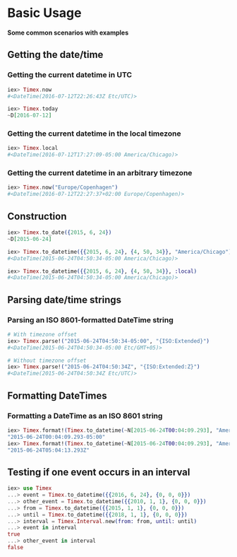 # Basic Usage

**Some common scenarios with examples**

## Getting the date/time

### Getting the current datetime in UTC

```elixir
iex> Timex.now
#<DateTime(2016-07-12T22:26:43Z Etc/UTC)>

iex> Timex.today
~D[2016-07-12]
```

### Getting the current datetime in the local timezone

```elixir
iex> Timex.local
#<DateTime(2016-07-12T17:27:09-05:00 America/Chicago)>
```

### Getting the current datetime in an arbitrary timezone

```elixir
iex> Timex.now("Europe/Copenhagen")
#<DateTime(2016-07-12T22:27:37+02:00 Europe/Copenhagen)>
```

## Construction

```elixir
iex> Timex.to_date({2015, 6, 24})
~D[2015-06-24]

iex> Timex.to_datetime({{2015, 6, 24}, {4, 50, 34}}, "America/Chicago")
#<DateTime(2015-06-24T04:50:34-05:00 America/Chicago)>

iex> Timex.to_datetime({{2015, 6, 24}, {4, 50, 34}}, :local)
#<DateTime(2015-06-24T04:50:34-05:00 America/Chicago)>
```

## Parsing date/time strings

### Parsing an ISO 8601-formatted DateTime string

```elixir
# With timezone offset
iex> Timex.parse!("2015-06-24T04:50:34-05:00", "{ISO:Extended}")
#<DateTime(2015-06-24T04:50:34-05:00 Etc/GMT+05)>

# Without timezone offset
iex> Timex.parse!("2015-06-24T04:50:34Z", "{ISO:Extended:Z}")
#<DateTime(2015-06-24T04:50:34Z Etc/UTC)>
```

## Formatting DateTimes

### Formatting a DateTime as an ISO 8601 string

```elixir
iex> Timex.format!(Timex.to_datetime(~N[2015-06-24T00:04:09.293], "America/Chicago"), "{ISO:Extended}")
"2015-06-24T00:04:09.293-05:00"
iex> Timex.format!(Timex.to_datetime(~N[2015-06-24T00:04:09.293], "America/Chicago"), "{ISO:Extended:Z}")
"2015-06-24T05:04:13.293Z"
```

## Testing if one event occurs in an interval

```elixir
iex> use Timex
...> event = Timex.to_datetime({{2016, 6, 24}, {0, 0, 0}})
...> other_event = Timex.to_datetime({{2010, 1, 1}, {0, 0, 0}})
...> from = Timex.to_datetime({{2015, 1, 1}, {0, 0, 0}})
...> until = Timex.to_datetime({{2018, 1, 1}, {0, 0, 0}})
...> interval = Timex.Interval.new(from: from, until: until)
...> event in interval
true
...> other_event in interval
false
```
